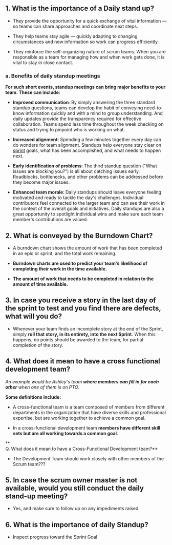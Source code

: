 ## 1. What is the importance of a Daily stand up?

 - They provide the opportunity for a quick exchange of vital
   information — so teams can share approaches and coordinate next steps.
   
 - They help teams stay agile — quickly adapting to changing
   circumstances and new information so work can progress efficiently.
   
 - They reinforce the self-organizing nature of scrum teams. When you
   are responsible as a team for managing how and when work gets done,
   it is vital to stay in close contact.

### a. Benefits of daily standup meetings

**For such short events, standup meetings can bring major benefits to your team. These can include:**

-   **Improved communication**:  By simply answering the three standard standup questions, teams can develop the habit of conveying need-to-know information quickly and with a mind to group understanding. And daily updates provide the transparency required for effective collaboration. Teams spend less time throughout the week checking on status and trying to pinpoint who is working on what.
    
-   **Increased alignment**: Spending a few minutes together every day can do wonders for team alignment. Standups help everyone stay clear on  [sprint](https://www.aha.io/roadmapping/guide/agile/what-is-a-sprint)  goals, what has been accomplished, and what needs to happen next.
    
-   **Early identification of problems**: The third standup question ("What issues are blocking you?") is all about catching issues early. Roadblocks, bottlenecks, and other problems can be addressed before they become major issues.
    
-   **Enhanced team morale**: Daily standups should leave everyone feeling motivated and ready to tackle the day's challenges. Individual contributors feel connected to the larger team and can see their work in the context of the overall goals and initiatives. Daily standups are also a great opportunity to spotlight individual wins and make sure each team member's contributions are valued.

## 2. What is conveyed by the Burndown Chart?

 - A burndown chart shows the amount of work that has been completed in
   an epic or sprint, and the total work remaining.
   
 - **Burndown charts are used to predict your team's likelihood of
   completing their work in the time available.**
   
 - **The amount of work that needs to be completed in relation to the
   amount of time available.**

   
## 3. In case you receive a story in the last day of the sprint to test and you find there are defects, what will you do?

 - Whenever your team finds an incomplete story at the end of the
   Sprint, simply **roll that story, in its entirety, into the next
   Sprint**. When this happens, no points should be awarded to the team,
   for partial completion of the story.

## 4. What does it mean to have a cross functional development team?
*An example would be Ashley's team **where members can fill in for each other** when one of them is on PTO.*

**Some definitions include:**
 - A cross-functional team is a team composed of members from
   different departments in the organization that have diverse skills
   and professional expertise, but are working together to achieve a
   common goal.
   
 - In a cross-functional development team **members have different skill
   sets but are all working towards a common goal**.

**  
Q. What does it mean to have a Cross-Functional Development team?**

 - The Development Team should work closely with other members of the
   Scrum team???

## 5. In case the scrum owner master is not available, would you still conduct the daily stand-up meeting?

 - Yes, and make sure to follow up on any impediments raised


## 6. **What is the importance of daily Standup?**

 - Inspect progress toward the Sprint Goal
